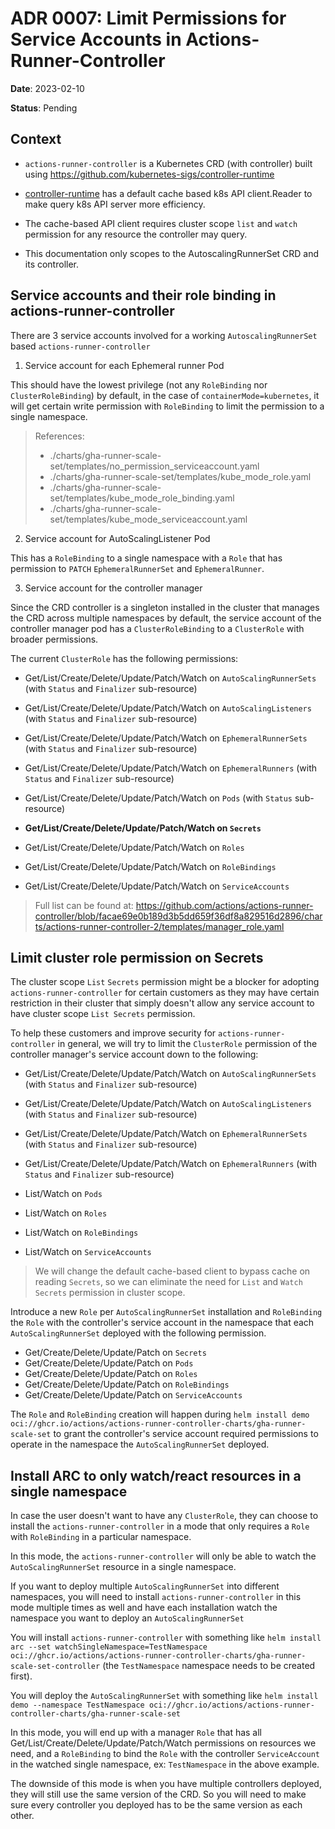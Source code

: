 # ADR 0007: Limit Permissions for Service Accounts in Actions-Runner-Controller
**Date**: 2023-02-10

**Status**: Pending

## Context

- `actions-runner-controller` is a Kubernetes CRD (with controller) built using https://github.com/kubernetes-sigs/controller-runtime

- [controller-runtime](https://github.com/kubernetes-sigs/controller-runtime) has a default cache based k8s API client.Reader to make query k8s API server more efficiency. 

- The cache-based API client requires cluster scope `list` and `watch` permission for any resource the controller may query.

- This documentation only scopes to the AutoscalingRunnerSet CRD and its controller.

## Service accounts and their role binding in actions-runner-controller

There are 3 service accounts involved for a working `AutoscalingRunnerSet` based `actions-runner-controller`

1. Service account for each Ephemeral runner Pod

This should have the lowest privilege (not any `RoleBinding` nor `ClusterRoleBinding`) by default, in the case of `containerMode=kubernetes`, it will get certain write permission with `RoleBinding` to limit the permission to a single namespace.

> References:
> - ./charts/gha-runner-scale-set/templates/no_permission_serviceaccount.yaml
> - ./charts/gha-runner-scale-set/templates/kube_mode_role.yaml
> - ./charts/gha-runner-scale-set/templates/kube_mode_role_binding.yaml
> - ./charts/gha-runner-scale-set/templates/kube_mode_serviceaccount.yaml

2. Service account for AutoScalingListener Pod

This has a `RoleBinding` to a single namespace with a `Role` that has permission to `PATCH` `EphemeralRunnerSet` and `EphemeralRunner`.

3. Service account for the controller manager

Since the CRD controller is a singleton installed in the cluster that manages the CRD across multiple namespaces by default, the service account of the controller manager pod has a `ClusterRoleBinding` to a `ClusterRole` with broader permissions.

The current `ClusterRole` has the following permissions:

- Get/List/Create/Delete/Update/Patch/Watch on `AutoScalingRunnerSets` (with `Status` and `Finalizer` sub-resource)
- Get/List/Create/Delete/Update/Patch/Watch on `AutoScalingListeners` (with `Status` and `Finalizer` sub-resource)
- Get/List/Create/Delete/Update/Patch/Watch on `EphemeralRunnerSets` (with `Status` and `Finalizer` sub-resource)
- Get/List/Create/Delete/Update/Patch/Watch on `EphemeralRunners` (with `Status` and `Finalizer` sub-resource)

- Get/List/Create/Delete/Update/Patch/Watch on `Pods` (with `Status` sub-resource)
- **Get/List/Create/Delete/Update/Patch/Watch on `Secrets`**
- Get/List/Create/Delete/Update/Patch/Watch on `Roles`
- Get/List/Create/Delete/Update/Patch/Watch on `RoleBindings`
- Get/List/Create/Delete/Update/Patch/Watch on `ServiceAccounts`

> Full list can be found at: https://github.com/actions/actions-runner-controller/blob/facae69e0b189d3b5dd659f36df8a829516d2896/charts/actions-runner-controller-2/templates/manager_role.yaml

## Limit cluster role permission on Secrets

The cluster scope `List` `Secrets` permission might be a blocker for adopting `actions-runner-controller` for certain customers as they may have certain restriction in their cluster that simply doesn't allow any service account to have cluster scope `List Secrets` permission. 

To help these customers and improve security for `actions-runner-controller` in general, we will try to limit the `ClusterRole` permission of the controller manager's service account down to the following:

- Get/List/Create/Delete/Update/Patch/Watch on `AutoScalingRunnerSets` (with `Status` and `Finalizer` sub-resource)
- Get/List/Create/Delete/Update/Patch/Watch on `AutoScalingListeners` (with `Status` and `Finalizer` sub-resource)
- Get/List/Create/Delete/Update/Patch/Watch on `EphemeralRunnerSets` (with `Status` and `Finalizer` sub-resource)
- Get/List/Create/Delete/Update/Patch/Watch on `EphemeralRunners` (with `Status` and `Finalizer` sub-resource)

- List/Watch on `Pods`
- List/Watch on `Roles`
- List/Watch on `RoleBindings`
- List/Watch on `ServiceAccounts`

> We will change the default cache-based client to bypass cache on reading `Secrets`, so we can eliminate the need for `List` and `Watch` `Secrets` permission in cluster scope.

Introduce a new `Role` per `AutoScalingRunnerSet` installation and `RoleBinding` the `Role` with the controller's service account in the namespace that each `AutoScalingRunnerSet` deployed with the following permission.

- Get/Create/Delete/Update/Patch on `Secrets`
- Get/Create/Delete/Update/Patch on `Pods`
- Get/Create/Delete/Update/Patch on `Roles`
- Get/Create/Delete/Update/Patch on `RoleBindings`
- Get/Create/Delete/Update/Patch on `ServiceAccounts`

The `Role` and `RoleBinding` creation will happen during `helm install demo oci://ghcr.io/actions/actions-runner-controller-charts/gha-runner-scale-set` to grant the controller's service account required permissions to operate in the namespace the `AutoScalingRunnerSet` deployed.

## Install ARC to only watch/react resources in a single namespace

In case the user doesn't want to have any `ClusterRole`, they can choose to install the `actions-runner-controller` in a mode that only requires a `Role` with `RoleBinding` in a particular namespace.

In this mode, the `actions-runner-controller` will only be able to watch the `AutoScalingRunnerSet` resource in a single namespace.

If you want to deploy multiple `AutoScalingRunnerSet` into different namespaces, you will need to install `actions-runner-controller` in this mode multiple times as well and have each installation watch the namespace you want to deploy an `AutoScalingRunnerSet`

You will install `actions-runner-controller` with something like `helm install arc --set watchSingleNamespace=TestNamespace oci://ghcr.io/actions/actions-runner-controller-charts/gha-runner-scale-set-controller` (the `TestNamespace` namespace needs to be created first).

You will deploy the `AutoScalingRunnerSet` with something like `helm install demo --namespace TestNamespace oci://ghcr.io/actions/actions-runner-controller-charts/gha-runner-scale-set`

In this mode, you will end up with a manager `Role` that has all Get/List/Create/Delete/Update/Patch/Watch permissions on resources we need, and a `RoleBinding` to bind the `Role` with the controller `ServiceAccount` in the watched single namespace, ex: `TestNamespace` in the above example.

The downside of this mode is when you have multiple controllers deployed, they will still use the same version of the CRD. So you will need to make sure every controller you deployed has to be the same version as each other.